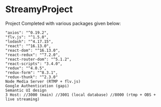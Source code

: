 # StreamyProject
Project Completed with various packages given below:

    "axios": "^0.19.2",
    "flv.js": "^1.5.0",
    "lodash": "^4.17.15",
    "react": "^16.13.0",
    "react-dom": "^16.13.0",
    "react-redux": "^7.2.0",
    "react-router-dom": "^5.1.2",
    "react-scripts": "3.4.0",
    "redux": "^4.0.5",
    "redux-form": "^8.3.1",
    "redux-thunk": "^2.3.0"
    Node Media Server (RTMP + flv.js)
    Google Authentication (gapi)
    Semantic UI design
    3 Host: //3000 (main) //3001 (local database) //8000 (rtmp + OBS + live streaming)
